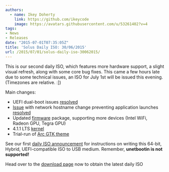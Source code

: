 ```yaml
---
authors:
  - name: Ikey Doherty
    link: https://github.com/ikeycode
    image: https://avatars.githubusercontent.com/u/53261402?v=4
tags:
- News
- Releases
date: "2015-07-01T07:35:05Z"
title: 'Solus Daily ISO: 30/06/2015'
url: /2015/07/01/solus-daily-iso-30062015/
---
```


This is our second daily ISO, which features more hardware support, a slight visual refresh, along with some core bug fixes. This came a few hours late due to some technical issues, an ISO for July 1st will be issued this evening. (Timezones are relative. :])

Main changes:

- UEFI dual-boot issues [resolved](https://git.solus-project.com/packages/os-installer/commit/?h=os-installer-2-16)
- [Issue](https://github.com/solus-project/repository/issues/99) with network hostname change preventing application launches [resolved](https://git.solus-project.com/packages/dhcpcd/commit/?h=dhcpcd-5.6.7-5)
- Updated [firmware](https://git.solus-project.com/packages/linux-firmware/commit/?h=linux-firmware-20150513-4) package, supporting more devices (Intel WiFi, Radeon GPU, Tegra GPU)
- 4.1.1 LTS [kernel](https://git.solus-project.com/packages/kernel/commit/?h=kernel-4.1.1-49)
- Trial-run of [Arc GTK theme](https://github.com/horst3180/Arc-theme)

See our first [daily ISO announcement](https://solus-project.com/2015/06/29/first-unstable-daily-iso/) for instructions on writing this 64-bit, Hybrid, UEFI-compatible ISO to USB medium. Remember, **unetbootin is not supported!**

Head over to the [download page](https://solus-project.com/download) now to obtain the latest daily ISO